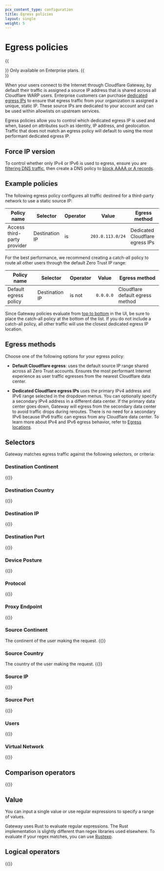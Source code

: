 ```yaml
---
pcx_content_type: configuration
title: Egress policies
layout: single
weight: 5
---
```


# Egress policies

{{<Aside type="note">}}
Only available on Enterprise plans.
{{</Aside>}}

When your users connect to the Internet through Cloudflare Gateway, by default their traffic is assigned a source IP address that is shared across all Cloudflare WARP users. Enterprise customers can purchase [dedicated egress IPs](/cloudflare-one/policies/gateway/egress-policies/dedicated-egress-ips/) to ensure that egress traffic from your organization is assigned a unique, static IP. These source IPs are dedicated to your account and can be used within allowlists on upstream services.

Egress policies allow you to control which dedicated egress IP is used and when, based on attributes such as identity, IP address, and geolocation. Traffic that does not match an egress policy will default to using the most performant dedicated egress IP.

## Force IP version

To control whether only IPv4 or IPv6 is used to egress, ensure you are [filtering DNS traffic](/cloudflare-one/policies/gateway/initial-setup/dns/), then create a DNS policy to [block AAAA or A records](/cloudflare-one/policies/gateway/dns-policies/common-policies/#control-ip-version).

## Example policies

The following egress policy configures all traffic destined for a third-party network to use a static source IP:

| Policy name                 | Selector       | Operator | Value            | Egress method                   |
| --------------------------- | -------------- | -------- | ---------------- | ------------------------------- |
| Access third-party provider | Destination IP | is       | `203.0.113.0/24` | Dedicated Cloudflare egress IPs |

For the best performance, we recommend creating a catch-all policy to route all other users through the default Zero Trust IP range:

| Policy name           | Selector       | Operator | Value     | Egress method                    |
| --------------------- | -------------- | -------- | --------- | -------------------------------- |
| Default egress policy | Destination IP | is not   | `0.0.0.0` | Cloudflare default egress method |

Since Gateway policies evaluate from [top to bottom](/cloudflare-one/policies/gateway/order-of-enforcement/#order-of-precedence) in the UI, be sure to place the catch-all policy at the bottom of the list. If you do not include a catch-all policy, all other traffic will use the closest dedicated egress IP location.

## Egress methods

Choose one of the following options for your egress policy:

- **Default Cloudflare egress**: uses the default source IP range shared across all Zero Trust accounts. Ensures the most performant Internet experience as user traffic egresses from the nearest Cloudflare data center.

- **Dedicated Cloudflare egress IPs** uses the primary IPv4 address and IPv6 range selected in the dropdown menus. You can optionally specify a secondary IPv4 address in a different data center. If the primary data center goes down, Gateway will egress from the secondary data center to avoid traffic drops during reroutes. There is no need for a secondary IPv6 because IPv6 traffic can egress from any Cloudflare data center. To learn more about IPv4 and IPv6 egress behavior, refer to [Egress locations](/cloudflare-one/policies/gateway/egress-policies/dedicated-egress-ips/#egress-location).

## Selectors

Gateway matches egress traffic against the following selectors, or criteria:

### Destination Continent

{{<render file="gateway/selectors/_destination-continent.md" withParameters="net.dst">}}

### Destination Country

{{<render file="gateway/selectors/_destination-country.md" withParameters="net.dst">}}

### Destination IP

{{<render file="gateway/selectors/_destination-ip.md">}}

### Destination Port

{{<render file="gateway/selectors/_destination-port.md">}}

### Device Posture

{{<render file="gateway/selectors/_device-posture.md">}}

### Protocol

{{<render file="gateway/selectors/_protocol.md">}}

### Proxy Endpoint

{{<render file="gateway/selectors/_proxy-endpoint.md">}}

### Source Continent

The continent of the user making the request.
{{<render file="gateway/selectors/_source-continent.md" withParameters="net.src">}}

### Source Country

The country of the user making the request.
{{<render file="gateway/selectors/_source-country.md" withParameters="net.src">}}

### Source IP

{{<render file="gateway/selectors/_source-ip-net.md">}}

### Source Port

{{<render file="gateway/selectors/_source-port.md">}}

### Users

{{<render file="gateway/selectors/_users.md">}}

### Virtual Network

{{<render file="gateway/selectors/_virtual-network.md">}}

## Comparison operators

{{<render file="gateway/_comparison-operators.md">}}

## Value

You can input a single value or use regular expressions to specify a range of values.

Gateway uses Rust to evaluate regular expressions. The Rust implementation is slightly different than regex libraries used elsewhere. To evaluate if your regex matches, you can use [Rustexp](https://rustexp.lpil.uk/).

## Logical operators

{{<render file="gateway/_logical-operators.md" withParameters="**Identity** or **Device Posture**">}}
